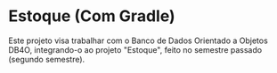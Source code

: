 Estoque (Com Gradle)
============
Este projeto visa trabalhar com o Banco de Dados Orientado a Objetos DB4O, integrando-o ao projeto "Estoque", feito no semestre passado (segundo semestre).
